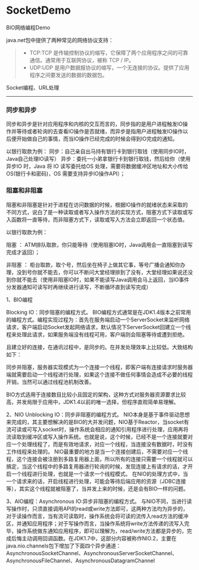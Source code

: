 # SocketDemo
BIO网络编程Demo

java.net包中提供了两种常见的网络协议支持：
> * TCP:TCP 是传输控制协议的缩写，它保障了两个应用程序之间的可靠通信。通常用于互联网协议，被称 TCP / IP。
> * UDP:UDP 是用户数据报协议的缩写，一个无连接的协议。提供了应用程序之间要发送的数据的数据包。

Socket编程、URL处理

---
### 同步和异步
同步和异步是针对应用程序和内核的交互而言的，同步指的是用户进程触发IO操作并等待或者轮询的去查看IO操作是否就绪，而异步是指用户进程触发IO操作以后便开始做自己的事情，而当IO操作已经完成的时候会得到IO完成的通知。

以银行取款为例：
同步：自己亲自出马持有银行卡到银行取钱（使用同步IO时，Java自己处理IO读写）
异步：委托一小弟拿银行卡到银行取钱，然后给你（使用异步IO 时，Java 将 IO 读写委托给OS 处理，需要将数据缓冲区地址和大小传给OS(银行卡和密码)，OS 需要支持异步IO操作API）；

### 阻塞和非阻塞
阻塞和非阻塞是针对于进程在访问数据的时候，根据IO操作的就绪状态来采取的不同方式，说白了是一种读取或者写入操作方法的实现方式，阻塞方式下读取或写入函数将一直等待，而非阻塞方式下，读取或写入方法会立即返回一个状态值。

以银行取款为例：

阻塞 ： ATM排队取款，你只能等待（使用阻塞IO时，Java调用会一直阻塞到读写完成才返回）；

非阻塞 ： 柜台取款，取个号，然后坐在椅子上做其它事，等号广播会通知你办理，没到号你就不能去，你可以不断问大堂经理排到了没有，大堂经理如果说还没到你就不能去（使用非阻塞IO时，如果不能读写Java调用会马上返回，当IO事件分发器通知可读写时再继续进行读写，不断循环直到读写完成）

1、BIO编程

Blocking IO：同步阻塞的编程方式。
BIO编程方式通常是在JDK1.4版本之前常用的编程方式。编程实现过程为：首先在服务端启动一个ServerSocket来监听网络请求，客户端启动Socket发起网络请求，默认情况下ServerSocket回建立一个线程来处理此请求，如果服务端没有线程可用，客户端则会阻塞等待或遭到拒绝。

且建立好的连接，在通讯过程中，是同步的。在并发处理效率上比较低。大致结构如下：

同步并阻塞，服务器实现模式为一个连接一个线程，即客户端有连接请求时服务器端就需要启动一个线程进行处理，如果这个连接不做任何事情会造成不必要的线程开销，当然可以通过线程池机制改善。

BIO方式适用于连接数目比较小且固定的架构，这种方式对服务器资源要求比较高，并发局限于应用中，JDK1.4以前的唯一选择，但程序直观简单易理解。

2、NIO Unblocking IO：同步非阻塞的编程方式。
NIO本身是基于事件驱动思想来完成的，其主要想解决的是BIO的大并发问题，NIO基于Reactor，当socket有流可读或可写入socket时，操作系统会相应的通知引用程序进行处理，应用再将流读取到缓冲区或写入操作系统。也就是说，这个时候，已经不是一个连接就要对应一个处理线程了，而是有效地请求，对应一个线程，当连接没有数据时，时没有工作线程来处理的。
NIO最重要的地方是当一个连接创建后，不需要对应一个线程，这个连接会被注册到多路复用器上面，所以所有的连接只需要一个线程就可以搞定，当这个线程中的多路复用器进行轮询的时候，发现连接上有请求的话，才开启一个线程进行处理，也就是一个请求一个线程模式。
在NIO的处理方式中，当一个请求来的话，开启线程进行处理，可能会等待后端应用的资源（JDBC连接等），其实这个线程就被阻塞了，当并发上来的时候，还是会有BIO一样的问题。

3、AIO编程：Asynchronous IO:异步非阻塞的编程方式。
与NIO不同，当进行读写操作时，只须直接调用API的read或write方法即可，这两种方法均为异步的，对于读操作而言，当有流可读取时，操作系统会将可读的流传入read方法的缓冲区，并通知应用程序；对于写操作而言，当操作系统将write方法传递的流写入完毕，操作系统做东通知应用程序，即可以理解为，read/write方法都是异步的，完成后悔主动调用回调函数。在JDK1.7中，这部分内容被称作NIO.2，主要在java.nio.channels包下增加了下面四个异步通道：AsynchronousSocketChannel、AsynchronousServerSocketChannel、AsynchronousFileChannel、AsynchronousDatagramChannel
